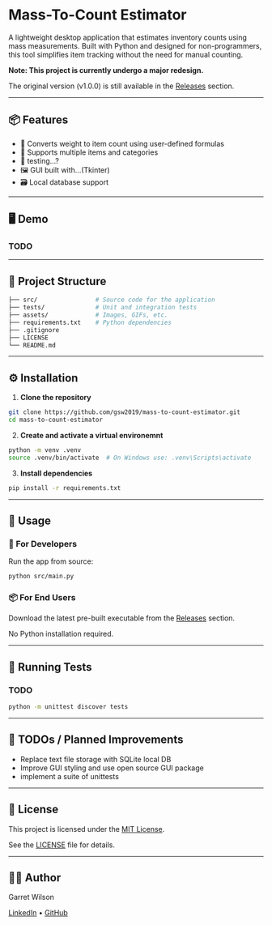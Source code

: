 # Mass-To-Count Estimator

A lightweight desktop application that estimates inventory counts using mass measurements. Built with Python and designed for non-programmers, this tool simplifies item tracking without the need for manual counting.

**Note: This project is currently undergo a major redesign.**

The original version (v1.0.0) is still available in the [Releases](https://github.com/gsw2019/mass-to-count-estimator/releases) section.

---

## 📦 Features

- 🧠 Converts weight to item count using user-defined formulas
- 📁 Supports multiple items and categories
- 🧪 testing...?
- 🖼️ GUI built with...(Tkinter)
- 🗃️ Local database support

---

## 🖥️ Demo

### TODO <!-- ![screenshot](assets/screenshot1.png) -->

---

## 📂 Project Structure

```bash
├── src/                # Source code for the application
├── tests/              # Unit and integration tests
├── assets/             # Images, GIFs, etc.
├── requirements.txt    # Python dependencies
├── .gitignore
├── LICENSE
└── README.md
```

---

## ⚙️ Installation

1. **Clone the repository**

```bash
git clone https://github.com/gsw2019/mass-to-count-estimator.git
cd mass-to-count-estimator
```

2. **Create and activate a virtual environemnt**

```bash
python -m venv .venv
source .venv/bin/activate  # On Windows use: .venv\Scripts\activate
```

3. **Install dependencies**

```bash
pip install -r requirements.txt
```

---

## 🚀 Usage

### 🧪 For Developers

Run the app from source:

```bash
python src/main.py
```

### 📦 For End Users
Download the latest pre-built executable from the [Releases](https://github.com/gsw2019/mass-to-count-estimator/releases) section.

No Python installation required.

---

## 🧪 Running Tests

### TODO

```bash
python -m unittest discover tests
```

---

## 📌 TODOs / Planned Improvements

- Replace text file storage with SQLite local DB
- Improve GUI styling and use open source GUI package
- implement a suite of unittests

---

## 📜 License

This project is licensed under the [MIT License](https://opensource.org/license/MIT).

See the [LICENSE](LICENSE) file for details.

---

## 🙋‍♂️ Author

Garret Wilson

[LinkedIn](https://www.linkedin.com/in/garretwilson-mcb-cs/) • [GitHub](https://github.com/gsw2019)


